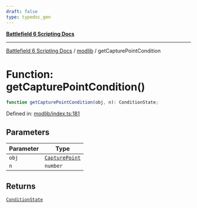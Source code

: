 ```yaml
---
draft: false
type: typedoc_gen
---
```


[**Battlefield 6 Scripting Docs**](../../_index.md)

***

[Battlefield 6 Scripting Docs](../../_index.md) / [modlib](../_index.md) / getCapturePointCondition

# Function: getCapturePointCondition()

```ts
function getCapturePointCondition(obj, n): ConditionState;
```

Defined in: [modlib/index.ts:181](https://github.com/battlefield-portal-community/portal-docs/blob/6d87e21c5922a3efb03c634dbe98e5fe6e797672/generators/santiago/modlib/index.ts#L181)

## Parameters

| Parameter | Type |
| ------ | ------ |
| `obj` | [`CapturePoint`](../../mod/mod/CapturePoint/_index.md) |
| `n` | `number` |

## Returns

[`ConditionState`](../ConditionState/_index.md)
